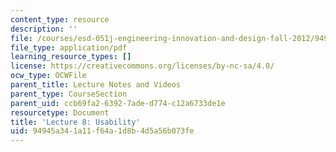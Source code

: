 ```yaml
---
content_type: resource
description: ''
file: /courses/esd-051j-engineering-innovation-and-design-fall-2012/94945a341a11f64a1d8b4d5a56b073fe_MITESD_051JF12_Lec08.pdf
file_type: application/pdf
learning_resource_types: []
license: https://creativecommons.org/licenses/by-nc-sa/4.0/
ocw_type: OCWFile
parent_title: Lecture Notes and Videos
parent_type: CourseSection
parent_uid: ccb69fa2-6392-7ade-d774-c12a6733de1e
resourcetype: Document
title: 'Lecture 8: Usability'
uid: 94945a34-1a11-f64a-1d8b-4d5a56b073fe
---
```

